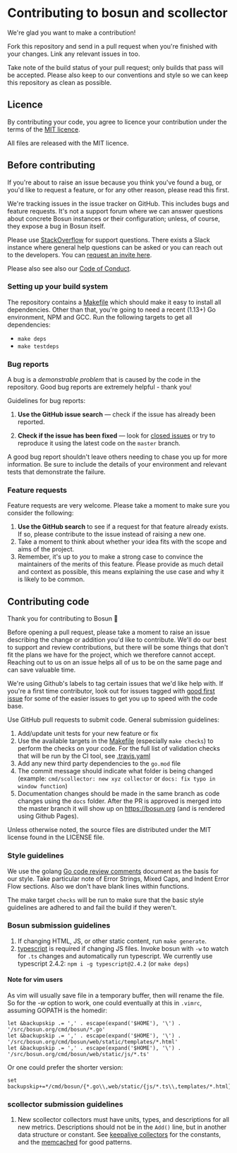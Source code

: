 # Contributing to bosun and scollector
 
We're glad you want to make a contribution!
 
Fork this repository and send in a pull request when you're finished with your changes. Link any relevant issues in too.
 
Take note of the build status of your pull request; only builds that pass will be accepted. 
Please also keep to our conventions and style so we can keep this repository as clean as possible.
 
## Licence
 
By contributing your code, you agree to licence your contribution under the terms of the [MIT licence].
 
All files are released with the MIT licence.

## Before contributing

If you're about to raise an issue because you think you've found a bug, or you'd like to request a feature, or for any other reason, please read this first.

We're tracking issues in the issue tracker on GitHub. This includes bugs and feature requests. 
It's not a support forum where we can answer questions about concrete Bosun instances or their configuration; unless, of course, they expose a bug in Bosun itself.

Please use [StackOverflow] for support questions. There exists a Slack instance where general help questions can be asked or you can reach out to the developers. You can [request an invite here][SlackInvite].

Please also see also our [Code of Conduct].

### Setting up your build system

The repository contains a [Makefile] which should make it easy to install all dependencies. Other than that, 
you're going to need a recent (1.13+) Go environment, NPM and GCC.
Run the following targets to get all dependencies:
- `make deps`
- `make testdeps`  

### Bug reports

A bug is a _demonstrable problem_ that is caused by the code in the repository. Good bug reports are extremely helpful - thank you!

Guidelines for bug reports:

1. **Use the GitHub issue search** &mdash; check if the issue has already been
   reported.

1. **Check if the issue has been fixed** &mdash; look for [closed issues] 
   or try to reproduce it using the latest code on the `master` branch.

A good bug report shouldn't leave others needing to chase you up for more information. 
Be sure to include the details of your environment and relevant tests that demonstrate the failure.

### Feature requests

Feature requests are very welcome. Please take a moment to make sure you consider the following:

1. **Use the GitHub search** to see if a request for that feature already exists. 
   If so, please contribute to the issue instead of raising a new one.
1. Take a moment to think about whether your idea fits with the scope and aims of the project.
1. Remember, it's up to *you* to make a strong case to convince the maintainers of the merits of this feature. 
   Please provide as much detail and context as possible, this means explaining the use case and why it is likely to be common.

## Contributing code

Thank you for contributing to Bosun :raised_hands:

Before opening a pull request, please take a moment to raise an issue describing the change or addition you'd like to 
contribute. We'll do our best to support and review contributions, but there will be some things that don't fit the 
plans we have for the project, which we therefore cannot accept. Reaching out to us on an issue helps all of us to be on 
the same page and can save valuable time.

We're using Github's labels to tag certain issues that we'd like help with. If you're a first time contributor, look out
for issues tagged with [good first issue] for some of the easier issues to get you up to speed with the code base.

Use GitHub pull requests to submit code. General submission guidelines:

1. Add/update unit tests for your new feature or fix 
1. Use the available targets in the [Makefile] (especially `make checks`) to perform the checks on your code. 
For the full list of validation checks that will be run by the CI tool, see [.travis.yaml]
1. Add any new third party dependencies to the `go.mod` file
1. The commit message should indicate what folder is being changed 
(example: `cmd/scollector: new xyz collector` or `docs: fix typo in window function`)
1. Documentation changes should be made in the same branch as code changes using the `docs` folder. 
After the PR is approved is merged into the master branch it will show up on https://bosun.org 
(and is rendered using Github Pages).  

Unless otherwise noted, the source files are distributed under the MIT license found in the LICENSE file.

### Style guidelines

We use the golang [Go code review comments] document as the basis for our style. 
Take particular note of Error Strings, Mixed Caps, and Indent Error Flow sections. 
Also we don't have blank lines within functions.

The make target `checks` will be run to make sure that the basic style guidelines are adhered to and fail the build
if they weren't.

### Bosun submission guidelines

1. If changing HTML, JS, or other static content, run `make generate`.
1. [typescript][typescript] is required if changing JS files. 
   Invoke bosun with `-w` to watch for `.ts` changes and automatically run typescript. 
   We currently use typescript 2.4.2: `npm i -g typescript@2.4.2` (or `make deps`)

#### Note for vim users

As vim will usually save file in a temporary buffer, then will rename the file. 
So for the *-w* option to work, one could eventually at this in
`.vimrc`, assuming GOPATH is the homedir:

```
let &backupskip .= ',' . escape(expand('$HOME'), '\') . '/src/bosun.org/cmd/bosun/*.go'
let &backupskip .= ',' . escape(expand('$HOME'), '\') . '/src/bosun.org/cmd/bosun/web/static/templates/*.html'
let &backupskip .= ',' . escape(expand('$HOME'), '\') . '/src/bosun.org/cmd/bosun/web/static/js/*.ts'
```

Or one could prefer the shorter version:

```
set backupskip+=*/cmd/bosun/{*.go\\,web/static/{js/*.ts\\,templates/*.html}}
```

### scollector submission guidelines

1. New scollector collectors must have units, types, and descriptions for all new metrics. 
   Descriptions should not be in the `Add()` line, but in another data structure or constant. 
   See [keepalive collectors] for the constants, and the [memcached] for good patterns.

[Code of Conduct]: CODE_OF_CONDUCT.md "Code of Conduct"
[MIT licence]: LICENSE "MIT licence"
[closed issues]: https://github.com/bosun-monitor/bosun/issues?q=is%3Aissue+is%3Aclosed "closed issues"
[StackOverflow]: https://stackoverflow.com/questions/tagged/bosun "StackOverflow"
[SlackInvite]: https://bosun.org/slackInvite
[Go code review comments]: https://github.com/golang/go/wiki/CodeReviewComments "Go code review comments"
[typescript]: https://www.npmjs.com/package/typescript
[keepalive collectors]: https://github.com/bosun-monitor/bosun/blob/master/cmd/scollector/collectors/keepalived_linux.go "keepalive collectors"
[memcached]: https://github.com/bosun-monitor/bosun/blob/master/cmd/scollector/collectors/memcached_unix.go "memcached"
[Makefile]: https://github.com/bosun-monitor/bosun/blob/master/Makefile "Makefile"
[.travis.yaml]: https://github.com/bosun-monitor/bosun/blob/master/.travis.yaml "`.travis.yaml`"
[good first issue]: https://github.com/bosun-monitor/bosun/labels/good%20first%20issue "good first issue"
